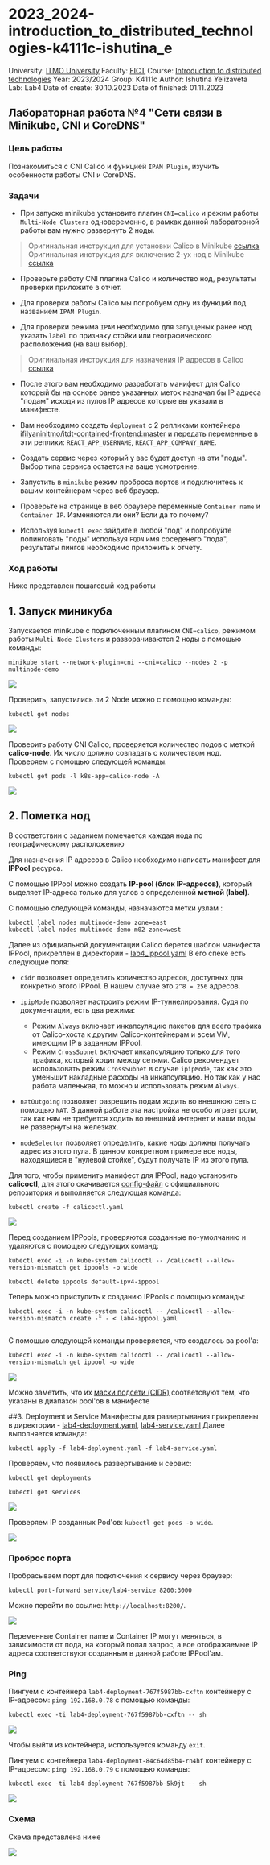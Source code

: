 # 2023_2024-introduction_to_distributed_technologies-k4111c-ishutina_e
University: [ITMO University](https://itmo.ru/ru/)
Faculty: [FICT](https://fict.itmo.ru)
Course: [Introduction to distributed technologies](https://github.com/itmo-ict-faculty/introduction-to-distributed-technologies)
Year: 2023/2024
Group: K4111с
Author: Ishutina Yelizaveta
Lab: Lab4
Date of create: 30.10.2023
Date of finished: 01.11.2023

## Лабораторная работа №4 "Сети связи в Minikube, CNI и CoreDNS"

### Цель работы
Познакомиться с CNI Calico и функцией `IPAM Plugin`, изучить особенности работы CNI и CoreDNS.

### Задачи
- При запуске minikube установите плагин `CNI=calico` и режим работы `Multi-Node Clusters` одновеременно, в рамках данной лабораторной работы вам нужно развернуть 2 ноды.

> Оригинальная инструкция для установки Calico в Minikube [ссылка](https://projectcalico.docs.tigera.io/getting-started/kubernetes/minikube)
> Оригинальная инструкция для включение 2-ух нод в Minikube [ссылка](https://minikube.sigs.k8s.io/docs/tutorials/multi_node/)

- Проверьте работу CNI плагина Calico и количество нод, результаты проверки приложите в отчет.

- Для проверки работы Calico мы попробуем одну из функций под названием `IPAM Plugin`.

- Для проверки режима `IPAM` необходимо для запущеных ранее нод указать `label` по признаку стойки или географического расположения (на ваш выбор).
  
> Оригинальная инструкция для назначения IP адресов в Calico [ссылка](https://projectcalico.docs.tigera.io/networking/assign-ip-addresses-topology)

- После этого вам необходимо разработать манифест для Calico который бы на основе ранее указанных меток назначал бы IP адреса "подам" исходя из пулов IP адресов которые вы указали в манифесте.

- Вам необходимо создать `deployment` с 2 репликами контейнера [ifilyaninitmo/itdt-contained-frontend:master](https://hub.docker.com/repository/docker/ifilyaninitmo/itdt-contained-frontend) и передать переменные в эти реплики: `REACT_APP_USERNAME`, `REACT_APP_COMPANY_NAME`.

- Создать сервис через который у вас будет доступ на эти "поды". Выбор типа сервиса остается на ваше усмотрение. 

- Запустить в `minikube` режим проброса портов и подключитесь к вашим контейнерам через веб браузер.

- Проверьте на странице в веб браузере переменные `Container name` и `Container IP`. Изменяются ли они? Если да то почему?

- Используя `kubectl exec` зайдите в любой "под" и попробуйте попинговать "поды" используя `FQDN` имя соседенего "пода", результаты пингов необходимо приложить к отчету.

### Ход работы
Ниже представлен пошаговый ход работы 

## 1. Запуск миникуба
Запускается minikube с подключенным плагином `CNI=calico`, режимом работы `Multi-Node Clusters` и разворачиваются 2 ноды с помощью команды:

```
minikube start --network-plugin=cni --cni=calico --nodes 2 -p multinode-demo
```
![](/lab4/image/1.png)

Проверить, запустились ли 2 Node можно с помощью команды:
```
kubectl get nodes
```
![](/lab4/image/22.png)

Проверить работу CNI Calico, проверяется количество подов с меткой **calico-node**. Их число должно совпадать с количеством нод. Проверяем с помощью следующей команды:
```
kubectl get pods -l k8s-app=calico-node -A
```
![](/lab4/image/3.png)

## 2. Пометка нод
В соответствии с заданием помечается каждая нода по географическому расположению

Для назначения IP адресов в Calico необходимо написать манифест для **IPPool** ресурса.

С помощью IPPool можно создать **IP-pool (блок IP-адресов)**, который выделяет IP-адреса только для узлов с определенной **меткой (label)**.

С помощью следующей команды, назначаются метки узлам :

```
kubectl label nodes multinode-demo zone=east  
kubectl label nodes multinode-demo-m02 zone=west
```
Далее из официальной документации Calico берется шаблон манифеста IPPool, прикреплен в директории - [lab4_ippool.yaml](/lab4/manifesty/lab4_ippool.yaml)
В его спеке есть следующие поля:
- `cidr` позволяет определить количество адресов, доступных для конкретно этого IPPool. В нашем случае это `2^8 = 256` адресов.
- `ipipMode` позволяет настроить режим IP-туннелирования.
  Судя по документации, есть два режима:
  - Режим `Always` включает инкапсуляцию пакетов для всего трафика от Calico-хоста к другим Calico-контейнерам и всем VM, имеющим IP в заданном IPPool.
  - Режим `CrossSubnet` включает инкапсуляцию только для того трафика, который ходит между сетями.
Calico рекомендует использовать режим `CrossSubnet` в случае `ipipMode`, так как это уменьшит накладные расходы на инкапсуляцию.
  Но так как у нас работа маленькая, то можно и использовать режим `Always`.
- `natOutgoing` позволяет разрешить подам ходить во внешнюю сеть с помощью `NAT`.
  В данной работе эта настройка не особо играет роли, так как нам не требуется ходить во внешний интернет и наши поды не развернуты на железках.

- `nodeSelector` позволяет определить, какие ноды должны получать адрес из этого пула. В данном конкретном примере все ноды, находящиеся в "нулевой стойке", будут получать IP из этого пула.

Для того, чтобы применить манифест  для IPPool, надо установить **calicoctl**, для этого скачивается [config-файл](https://github.com/projectcalico/calico/blob/master/manifests/calicoctl.yaml) с официального репозитория и выполняется следующая команда: 

```
kubectl create -f calicoctl.yaml
```
![](/lab4/image/4.png)

Перед созданием IPPools, проверяются созданные по-умолчанию и удаляются c помощью следующих команд: 
```
kubectl exec -i -n kube-system calicoctl -- /calicoctl --allow-version-mismatch get ippools -o wide
```
```
kubectl delete ippools default-ipv4-ippool
```

Теперь можно приступить к созданию IPPools с помощью команды:
```
kubectl exec -i -n kube-system calicoctl -- /calicoctl --allow-version-mismatch create -f - < lab4-ippool.yaml
```
![]()

С помощью следующей команды проверяется, что создалось ва pool'а:
```
kubectl exec -i -n kube-system calicoctl -- /calicoctl --allow-version-mismatch get ippool -o wide
```
![](/lab4/image/6.png)

Можно заметить, что их [маски подсети (CIDR)](https://ru.wikipedia.org/wiki/Маска_подсети) соответсвуют тем, что указаны в диапазон pool'ов в манифесте

##3. Deployment и Service
Манифесты для развертывания прикреплены в директории - [lab4-deployment.yaml](/lab4/manifesty/lab4-deployment.yaml), [lab4-service.yaml](lab4/manifesty/lab4-service.yaml)
Далее выполняется команда:
```
kubectl apply -f lab4-deployment.yaml -f lab4-service.yaml
```

Проверяем, что появилось развертывание и сервис: 
```
kubectl get deployments
```
```
kubectl get services
```
![](/lab4/image/7.png)

Проверяем IP созданных Pod'ов: `kubectl get pods -o wide`.

![](/lab4/image/8.png)

### Проброс порта
Пробрасываем порт для подключения к сервису через браузер: 
```
kubectl port-forward service/lab4-service 8200:3000
```
Можно перейти по ссылке: `http://localhost:8200/`.

![](/lab4/image/9.png)


Переменные Container name и Container IP могут меняться, в зависимости от пода, на который попал запрос, а все отображаемые IP адреса соответствуют созданным в данной работе IPPool'ам.

### Ping

Пингуем с контейнера `lab4-deployment-767f5987bb-cxftn` контейнеру с IP-адресом: `ping 192.168.0.78` с помощью команды:

```
kubectl exec -ti lab4-deployment-767f5987bb-cxftn -- sh
```

![](/lab4/image/10.png)

Чтобы выйти из контейнера, используется команду `exit`.

Пингуем с контейнера `lab4-deployment-84c64d85b4-rn4hf` контейнеру с IP-адресом: `ping 192.168.0.79` с помощью команды:

```
kubectl exec -ti lab4-deployment-767f5987bb-5k9jt -- sh
```

![](/lab4/image/11.png)

### Схема
Схема представлена ниже

![](/lab4/image/21.png)


